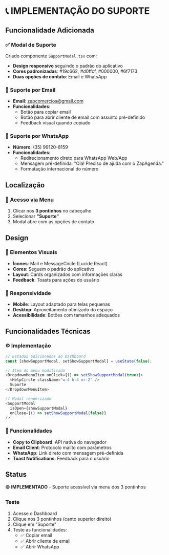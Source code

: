 # 📞 IMPLEMENTAÇÃO DO SUPORTE

## Funcionalidade Adicionada

### ✅ Modal de Suporte
Criado componente `SupportModal.tsx` com:
- **Design responsivo** seguindo o padrão do aplicativo
- **Cores padronizadas**: #19c662, #d0ffcf, #000000, #6f7173
- **Duas opções de contato**: Email e WhatsApp

### 📧 Suporte por Email
- **Email**: zapcomercios@gmail.com
- **Funcionalidades**:
  - Botão para copiar email
  - Botão para abrir cliente de email com assunto pré-definido
  - Feedback visual quando copiado

### 💬 Suporte por WhatsApp
- **Número**: (35) 99120-8159
- **Funcionalidades**:
  - Redirecionamento direto para WhatsApp Web/App
  - Mensagem pré-definida: "Olá! Preciso de ajuda com o ZapAgenda."
  - Formatação internacional do número

## Localização

### 🎯 Acesso via Menu
1. Clicar nos **3 pontinhos** no cabeçalho
2. Selecionar **"Suporte"**
3. Modal abre com as opções de contato

## Design

### 🎨 Elementos Visuais
- **Ícones**: Mail e MessageCircle (Lucide React)
- **Cores**: Seguem o padrão do aplicativo
- **Layout**: Cards organizados com informações claras
- **Feedback**: Toasts para ações do usuário

### 📱 Responsividade
- **Mobile**: Layout adaptado para telas pequenas
- **Desktop**: Aproveitamento otimizado do espaço
- **Acessibilidade**: Botões com tamanhos adequados

## Funcionalidades Técnicas

### ⚙️ Implementação
```typescript
// Estados adicionados ao Dashboard
const [showSupportModal, setShowSupportModal] = useState(false);

// Item do menu modificado
<DropdownMenuItem onClick={() => setShowSupportModal(true)}>
  <HelpCircle className="w-4 h-4 mr-2" />
  Suporte
</DropdownMenuItem>

// Modal renderizado
<SupportModal
  isOpen={showSupportModal}
  onClose={() => setShowSupportModal(false)}
/>
```

### 🔧 Funcionalidades
- **Copy to Clipboard**: API nativa do navegador
- **Email Client**: Protocolo mailto com parâmetros
- **WhatsApp**: Link direto com mensagem pré-definida
- **Toast Notifications**: Feedback para o usuário

## Status
🟢 **IMPLEMENTADO** - Suporte acessível via menu dos 3 pontinhos

### Teste
1. Acesse o Dashboard
2. Clique nos 3 pontinhos (canto superior direito)
3. Clique em "Suporte"
4. Teste as funcionalidades:
   - ✅ Copiar email
   - ✅ Abrir cliente de email
   - ✅ Abrir WhatsApp